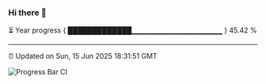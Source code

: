 ### Hi there 👋

⏳ Year progress { █████████████▁▁▁▁▁▁▁▁▁▁▁▁▁▁▁▁▁ } 45.42 %

---

⏰ Updated on Sun, 15 Jun 2025 18:31:51 GMT

![Progress Bar CI](https://github.com/ZhaoGui/ZhaoGui/workflows/Progress%20Bar%20CI/badge.svg)
